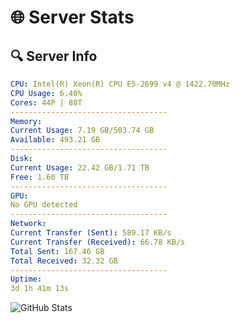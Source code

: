 # 🌐 Server Stats
## 🔍 Server Info
```yaml
CPU: Intel(R) Xeon(R) CPU E5-2699 v4 @ 1422.70MHz
CPU Usage: 6.40%
Cores: 44P | 88T
-----------------------------------
Memory:
Current Usage: 7.19 GB/503.74 GB
Available: 493.21 GB
-----------------------------------
Disk:
Current Usage: 22.42 GB/1.71 TB
Free: 1.60 TB
-----------------------------------
GPU:
No GPU detected
-----------------------------------
Network:
Current Transfer (Sent): 589.17 KB/s
Current Transfer (Received): 66.78 KB/s
Total Sent: 167.46 GB
Total Received: 32.32 GB
-----------------------------------
Uptime:
3d 1h 41m 13s
```
![GitHub Stats](https://img.shields.io/badge/Updated-2025-04-22_18:50:01-blue)